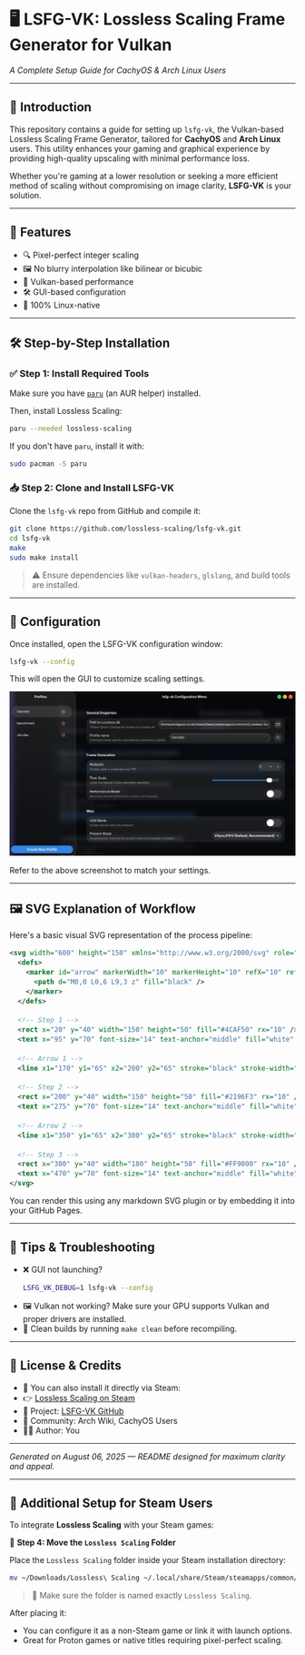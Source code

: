 
# 🖥️ LSFG-VK: Lossless Scaling Frame Generator for Vulkan
*A Complete Setup Guide for CachyOS & Arch Linux Users*

---

## 📌 Introduction

This repository contains a guide for setting up `lsfg-vk`, the Vulkan-based Lossless Scaling Frame Generator, tailored for **CachyOS** and **Arch Linux** users. This utility enhances your gaming and graphical experience by providing high-quality upscaling with minimal performance loss.

Whether you're gaming at a lower resolution or seeking a more efficient method of scaling without compromising on image clarity, **LSFG-VK** is your solution.

---

## 🎯 Features

- 🔍 Pixel-perfect integer scaling
- 🖼️ No blurry interpolation like bilinear or bicubic
- 🚀 Vulkan-based performance
- 🛠️ GUI-based configuration
- 🐧 100% Linux-native

---

## 🛠️ Step-by-Step Installation

### ✅ Step 1: Install Required Tools

Make sure you have [`paru`](https://wiki.archlinux.org/title/Paru) (an AUR helper) installed.

Then, install Lossless Scaling:

```bash
paru --needed lossless-scaling
```

If you don't have `paru`, install it with:

```bash
sudo pacman -S paru
```

### 📥 Step 2: Clone and Install LSFG-VK

Clone the `lsfg-vk` repo from GitHub and compile it:

```bash
git clone https://github.com/lossless-scaling/lsfg-vk.git
cd lsfg-vk
make
sudo make install
```

> ⚠️ Ensure dependencies like `vulkan-headers`, `glslang`, and build tools are installed.

---

## 🧰 Configuration

Once installed, open the LSFG-VK configuration window:

```bash
lsfg-vk --config
```

This will open the GUI to customize scaling settings.

![🖼️ Configuration Screenshot](Screenshot%20From%202025-08-06%2011-52-59.png)

Refer to the above screenshot to match your settings.

---

## 🖼️ SVG Explanation of Workflow

Here's a basic visual SVG representation of the process pipeline:

```svg
<svg width="600" height="150" xmlns="http://www.w3.org/2000/svg" role="img" aria-label="LSFG-VK installation workflow">
  <defs>
    <marker id="arrow" markerWidth="10" markerHeight="10" refX="10" refY="3" orient="auto" markerUnits="strokeWidth">
      <path d="M0,0 L0,6 L9,3 z" fill="black" />
    </marker>
  </defs>

  <!-- Step 1 -->
  <rect x="20" y="40" width="150" height="50" fill="#4CAF50" rx="10" />
  <text x="95" y="70" font-size="14" text-anchor="middle" fill="white" font-family="sans-serif" font-weight="600">Install Paru</text>

  <!-- Arrow 1 -->
  <line x1="170" y1="65" x2="200" y2="65" stroke="black" stroke-width="2" marker-end="url(#arrow)" />

  <!-- Step 2 -->
  <rect x="200" y="40" width="150" height="50" fill="#2196F3" rx="10" />
  <text x="275" y="70" font-size="14" text-anchor="middle" fill="white" font-family="sans-serif" font-weight="600">Install LSFG-VK</text>

  <!-- Arrow 2 -->
  <line x1="350" y1="65" x2="380" y2="65" stroke="black" stroke-width="2" marker-end="url(#arrow)" />

  <!-- Step 3 -->
  <rect x="380" y="40" width="180" height="50" fill="#FF9800" rx="10" />
  <text x="470" y="70" font-size="14" text-anchor="middle" fill="white" font-family="sans-serif" font-weight="600">Open Config GUI</text>
</svg>

```

You can render this using any markdown SVG plugin or by embedding it into your GitHub Pages.

---

## 🧪 Tips & Troubleshooting

- ❌ GUI not launching?
  ```bash
  LSFG_VK_DEBUG=1 lsfg-vk --config
  ```
- 🖼️ Vulkan not working? Make sure your GPU supports Vulkan and proper drivers are installed.
- 🧼 Clean builds by running `make clean` before recompiling.

---

## 📜 License & Credits

- 🔗 You can also install it directly via Steam:
- 👉 [Lossless Scaling on Steam](https://store.steampowered.com/app/993090/Lossless_Scaling/)
- 📂 Project: [LSFG-VK GitHub](https://github.com/lossless-scaling/lsfg-vk)
- 🤝 Community: Arch Wiki, CachyOS Users
- 🧑‍💻 Author: You

---

*Generated on August 06, 2025 — README designed for maximum clarity and appeal.*



---

## 📂 Additional Setup for Steam Users

To integrate **Lossless Scaling** with your Steam games:

📁 **Step 4: Move the `Lossless Scaling` Folder**

Place the `Lossless Scaling` folder inside your Steam installation directory:

```bash
mv ~/Downloads/Lossless\ Scaling ~/.local/share/Steam/steamapps/common/
```

> 📝 Make sure the folder is named exactly `Lossless Scaling`.

After placing it:
- You can configure it as a non-Steam game or link it with launch options.
- Great for Proton games or native titles requiring pixel-perfect scaling.
